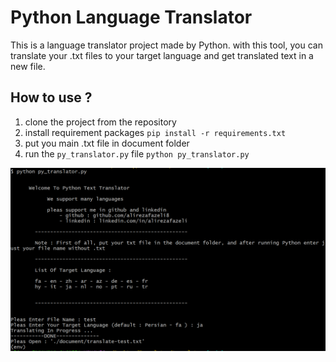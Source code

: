 # Python Language Translator

This is a language translator project made by Python.
with this tool, you can translate your .txt files to your target language and get translated text in a new file.

## How to use ?

1. clone the project from the repository
2. install requirement packages
    `pip install -r requirements.txt`
3. put you main .txt file in document folder
4. run the `py_translator.py` file
    `python py_translator.py`

![](./img/sample.PNG)